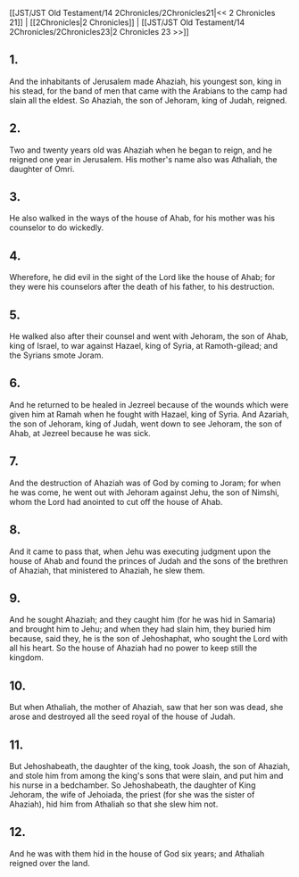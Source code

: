 [[JST/JST Old Testament/14 2Chronicles/2Chronicles21|<< 2 Chronicles 21]] | [[2Chronicles|2 Chronicles]] | [[JST/JST Old Testament/14 2Chronicles/2Chronicles23|2 Chronicles 23 >>]]
## 1.
And the inhabitants of Jerusalem made Ahaziah, his youngest son, king in his stead, for the band of men that came with the Arabians to the camp had slain all the eldest. So Ahaziah, the son of Jehoram, king of Judah, reigned.
## 2.
Two and twenty years old was Ahaziah when he began to reign, and he reigned one year in Jerusalem. His mother\'s name also was Athaliah, the daughter of Omri.
## 3.
He also walked in the ways of the house of Ahab, for his mother was his counselor to do wickedly.
## 4.
Wherefore, he did evil in the sight of the Lord like the house of Ahab; for they were his counselors after the death of his father, to his destruction.
## 5.
He walked also after their counsel and went with Jehoram, the son of Ahab, king of Israel, to war against Hazael, king of Syria, at Ramoth-gilead; and the Syrians smote Joram.
## 6.
And he returned to be healed in Jezreel because of the wounds which were given him at Ramah when he fought with Hazael, king of Syria. And Azariah, the son of Jehoram, king of Judah, went down to see Jehoram, the son of Ahab, at Jezreel because he was sick.
## 7.
And the destruction of Ahaziah was of God by coming to Joram; for when he was come, he went out with Jehoram against Jehu, the son of Nimshi, whom the Lord had anointed to cut off the house of Ahab.
## 8.
And it came to pass that, when Jehu was executing judgment upon the house of Ahab and found the princes of Judah and the sons of the brethren of Ahaziah, that ministered to Ahaziah, he slew them.
## 9.
And he sought Ahaziah; and they caught him (for he was hid in Samaria) and brought him to Jehu; and when they had slain him, they buried him because, said they, he is the son of Jehoshaphat, who sought the Lord with all his heart. So the house of Ahaziah had no power to keep still the kingdom.
## 10.
But when Athaliah, the mother of Ahaziah, saw that her son was dead, she arose and destroyed all the seed royal of the house of Judah.
## 11.
But Jehoshabeath, the daughter of the king, took Joash, the son of Ahaziah, and stole him from among the king\'s sons that were slain, and put him and his nurse in a bedchamber. So Jehoshabeath, the daughter of King Jehoram, the wife of Jehoiada, the priest (for she was the sister of Ahaziah), hid him from Athaliah so that she slew him not.
## 12.
And he was with them hid in the house of God six years; and Athaliah reigned over the land.

